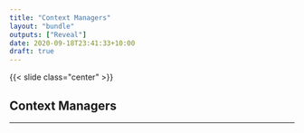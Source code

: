 ```yaml
---
title: "Context Managers"
layout: "bundle"
outputs: ["Reveal"]
date: 2020-09-18T23:41:33+10:00
draft: true
---
```


{{< slide class="center" >}}

## Context Managers

---

